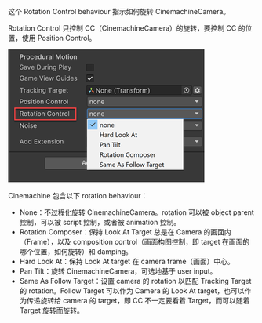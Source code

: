 这个 Rotation Control behaviour 指示如何旋转 CinemachineCamera。

Rotation Control 只控制 CC（CinemachineCamera）的旋转，要控制 CC 的位置，使用 Position Control。

![CinemachineAim](../../Images/CinemachineAim.png)

Cinemachine 包含以下 rotation behaviour：

- None：不过程化旋转 CinemachineCamera。rotation 可以被 object parent 控制，可以被 script 控制，或者被 animation 控制。
- Rotation Composer：保持 Look At Target 总是在 Camera 的画面内（Frame），以及 composition control（画面构图控制，即 target 在画面的哪个位置，如何旋转）和 damping。
- Hard Look At：保持 Look At target 在 camera frame（画面）中心。
- Pan Tilt：旋转 CinemachineCamera，可选地基于 user input。
- Same As Follow Target：设置 camera 的 rotation 以匹配 Tracking Target 的 rotation。Follow Target 可以作为 Camera 的 Look At target，也可以作为传递旋转给 camera 的 target，即 CC 不一定要看着 Target，而可以随着 Target 旋转而旋转。

